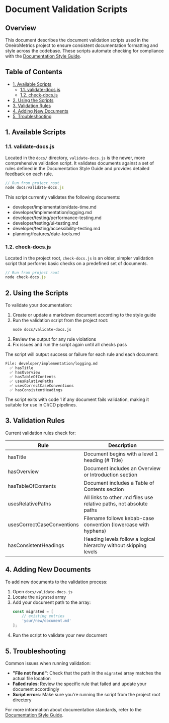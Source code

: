 # Document Validation Scripts

## Overview

This document describes the document validation scripts used in the OneiroMetrics project to ensure consistent documentation formatting and style across the codebase. These scripts automate checking for compliance with the [Documentation Style Guide](../../assets/templates/documentation-style-guide.md).

## Table of Contents

- [1. Available Scripts](#1-available-scripts)
  - [1.1. validate-docs.js](#11-validate-docsjs)
  - [1.2. check-docs.js](#12-check-docsjs)
- [2. Using the Scripts](#2-using-the-scripts)
- [3. Validation Rules](#3-validation-rules)
- [4. Adding New Documents](#4-adding-new-documents)
- [5. Troubleshooting](#5-troubleshooting)

## 1. Available Scripts

### 1.1. validate-docs.js

Located in the `docs/` directory, `validate-docs.js` is the newer, more comprehensive validation script. It validates documents against a set of rules defined in the Documentation Style Guide and provides detailed feedback on each rule.

```javascript
// Run from project root
node docs/validate-docs.js
```

This script currently validates the following documents:
- developer/implementation/date-time.md
- developer/implementation/logging.md
- developer/testing/performance-testing.md
- developer/testing/ui-testing.md
- developer/testing/accessibility-testing.md
- planning/features/date-tools.md

### 1.2. check-docs.js

Located in the project root, `check-docs.js` is an older, simpler validation script that performs basic checks on a predefined set of documents.

```javascript
// Run from project root
node check-docs.js
```

## 2. Using the Scripts

To validate your documentation:

1. Create or update a markdown document according to the style guide
2. Run the validation script from the project root:
   ```bash
   node docs/validate-docs.js
   ```
3. Review the output for any rule violations
4. Fix issues and run the script again until all checks pass

The script will output success or failure for each rule and each document:

```
File: developer/implementation/logging.md
  ✅ hasTitle
  ✅ hasOverview
  ✅ hasTableOfContents
  ✅ usesRelativePaths
  ✅ usesCorrectCaseConventions
  ✅ hasConsistentHeadings
```

The script exits with code 1 if any document fails validation, making it suitable for use in CI/CD pipelines.

## 3. Validation Rules

Current validation rules check for:

| Rule | Description |
|------|-------------|
| hasTitle | Document begins with a level 1 heading (# Title) |
| hasOverview | Document includes an Overview or Introduction section |
| hasTableOfContents | Document includes a Table of Contents section |
| usesRelativePaths | All links to other .md files use relative paths, not absolute paths |
| usesCorrectCaseConventions | Filename follows kebab-case convention (lowercase with hyphens) |
| hasConsistentHeadings | Heading levels follow a logical hierarchy without skipping levels |

## 4. Adding New Documents

To add new documents to the validation process:

1. Open `docs/validate-docs.js`
2. Locate the `migrated` array
3. Add your document path to the array:
   ```javascript
   const migrated = [
       // existing entries
       'your/new/document.md'
   ];
   ```
4. Run the script to validate your new document

## 5. Troubleshooting

Common issues when running validation:

- **"File not found"**: Check that the path in the `migrated` array matches the actual file location
- **Failed rules**: Review the specific rule that failed and update your document accordingly
- **Script errors**: Make sure you're running the script from the project root directory

For more information about documentation standards, refer to the [Documentation Style Guide](../../assets/templates/documentation-style-guide.md). 